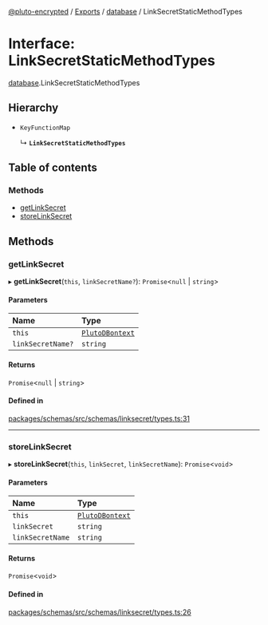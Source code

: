 [@pluto-encrypted](../README.md) / [Exports](../modules.md) / [database](../modules/database-1.md) / LinkSecretStaticMethodTypes

# Interface: LinkSecretStaticMethodTypes

[database](../modules/database-1.md).LinkSecretStaticMethodTypes

## Hierarchy

- `KeyFunctionMap`

  ↳ **`LinkSecretStaticMethodTypes`**

## Table of contents

### Methods

- [getLinkSecret](database-1.LinkSecretStaticMethodTypes.md#getlinksecret)
- [storeLinkSecret](database-1.LinkSecretStaticMethodTypes.md#storelinksecret)

## Methods

### getLinkSecret

▸ **getLinkSecret**(`this`, `linkSecretName?`): `Promise`\<``null`` \| `string`\>

#### Parameters

| Name | Type |
| :------ | :------ |
| `this` | [`PlutoDBontext`](../modules/database-1.md#plutodbontext) |
| `linkSecretName?` | `string` |

#### Returns

`Promise`\<``null`` \| `string`\>

#### Defined in

[packages/schemas/src/schemas/linksecret/types.ts:31](https://github.com/atala-community-projects/pluto-encrypted/blob/5df4bd7/packages/schemas/src/schemas/linksecret/types.ts#L31)

___

### storeLinkSecret

▸ **storeLinkSecret**(`this`, `linkSecret`, `linkSecretName`): `Promise`\<`void`\>

#### Parameters

| Name | Type |
| :------ | :------ |
| `this` | [`PlutoDBontext`](../modules/database-1.md#plutodbontext) |
| `linkSecret` | `string` |
| `linkSecretName` | `string` |

#### Returns

`Promise`\<`void`\>

#### Defined in

[packages/schemas/src/schemas/linksecret/types.ts:26](https://github.com/atala-community-projects/pluto-encrypted/blob/5df4bd7/packages/schemas/src/schemas/linksecret/types.ts#L26)
